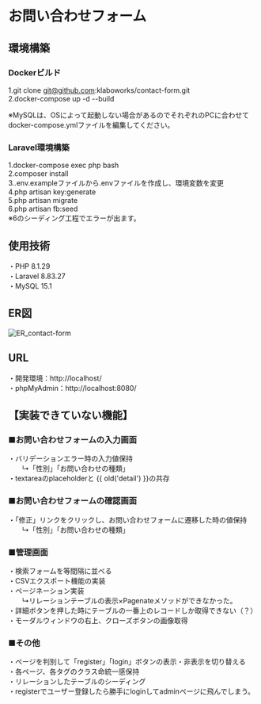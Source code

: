 # お問い合わせフォーム

## 環境構築

### Dockerビルド
1.git clone git@github.com:klaboworks/contact-form.git  
2.docker-compose up -d --build  

※MySQLは、OSによって起動しない場合があるのでそれぞれのPCに合わせてdocker-compose.ymlファイルを編集してください。

### Laravel環境構築

1.docker-compose exec php bash  
2.composer install  
3..env.exampleファイルから.envファイルを作成し、環境変数を変更  
4.php artisan key:generate  
5.php artisan migrate  
6.php artisan fb:seed  
※6のシーディング工程でエラーが出ます。

## 使用技術
・PHP 8.1.29  
・Laravel 8.83.27  
・MySQL 15.1  

## ER図
![ER_contact-form](https://github.com/user-attachments/assets/088bd097-dc9d-4150-9c22-e823fef86374)


## URL
・開発環境：http://localhost/  
・phpMyAdmin：http://localhost:8080/

## 【実装できていない機能】
### ■お問い合わせフォームの入力画面
・バリデーションエラー時の入力値保持  
　　↳「性別」「お問い合わせの種類」  
・textareaのplaceholderと {{ old('detail') }}の共存  

### ■お問い合わせフォームの確認画面
・「修正」リンクをクリックし、お問い合わせフォームに遷移した時の値保持  
　　↳「性別」「お問い合わせの種類」

### ■管理画面
・検索フォームを等間隔に並べる  
・CSVエクスポート機能の実装  
・ページネーション実装  
　　↳リレーションテーブルの表示×Pagenateメソッドができなかった。  
・詳細ボタンを押した時にテーブルの一番上のレコードしか取得できない（？）  
・モーダルウィンドウの右上、クローズボタンの画像取得  

### ■その他
・ページを判別して「register」「login」ボタンの表示・非表示を切り替える  
・各ページ、各タグのクラス命統一感保持  
・リレーションしたテーブルのシーディング  
・registerでユーザー登録したら勝手にloginしてadminページに飛んでしまう。